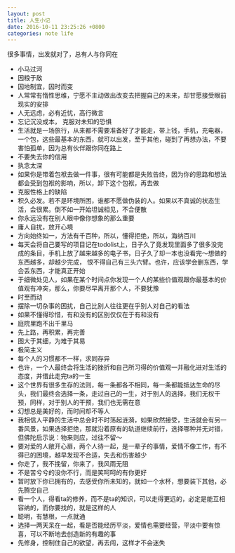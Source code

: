 ```yaml
---
layout: post
title: 人生小记
date: 2016-10-11 23:25:26 +0800
categories: note life
---
```

很多事情，出发就对了，总有人与你同在

- 小马过河
- 因粮于敌
- 因地制宜，因时而变
- 人常常有惰性思维，宁愿不主动做出改变去把握自己的未来，却甘愿接受眼前现实的安排
- 人无远虑，必有近忧，高行微言
- 忘记沉没成本， 克服对未知的恐惧
- 生活就是一场旅行，从来都不需要准备好了才能走，带上钱，手机，充电器，一个包，这些最基本的东西，就可以出发，至于其他，碰到了再想办法，不要害怕孤单，因为总有伙伴跟你同在路上
- 不要失去你的信用
- 执念太深
- 如果你是带着包袱去做一件事，很有可能都是失败告终，因为你的思路和想法都会受到包袱的影响，所以，卸下这个包袱，再去做
- 克服性格上的缺陷
- 积久必发。若不是环境所困，谁都不愿做伪装的人。如果以不真诚的状态生活，会很累。倒不如一开始坦诚相见，不合便散
- 你永远没有在别人眼中像你想象的那么重要
- 庸人自扰，放开心境
- 方向始终如一，方法有千百种，所以，懂得拒绝，所以，海纳百川
- 每天会将自己要写的项目记在todolist上，日子久了竟发现里面多了很多没完成的条目，手机上放了越来越多的电子书，日子久了却一本也没看完～想做的东西越多，却越少完成， 恨不得自己有三头六臂。也许，应该学会删东西，学会丢东西，才能真正开始
- 于细微处见人，如果在某个时间点你发现一个人的某些价值观跟你最基本的价值观有冲突，那么，你要尽早离开那个人，不要犹豫
- 时至而动
- 摆除一切杂事的困扰，自己比别人往往更在乎别人对自己的看法
- 如果不懂得珍惜，有和没有的区别仅仅在于有和没有
- 庭院里跑不出千里马
- 先上路，再积累，再完善
- 图大于其细，为难于其易
- 极简主义
- 每个人的习惯都不一样，求同存异
- 也许，一个人最终会将生活的挫折和自己所习得的价值观一并融化进对生活的态度，并借此走完ta的一生
-  这个世界有很多生存的法则，每一条都各不相同，每一条都能抵达生命的尽头，我们最终会选择一条，走过自己的一生，对于别人的选择，我们无权干预，同样，对于别人的干预，我们也无需在意 
- 幻想总是美好的，而时间却不等人
- 我相信人平静的生活中总会时不时荡起涟漪，如果欣然接受，生活就会有另一番风景，如果选择拒绝，那就沿着原有的轨道继续前行，选择哪种并无对错，但佛陀启示说：物来则应，过往不留～ 
- 要对爱的人敞开心扉，两个人待一起，是一辈子的事情，爱情不像工作，有不得已的困境，越早发现不合适，失去和伤害越少
- 你走了，我不挽留，你来了，我风雨无阻
- 不是苦兮兮的没你不行，而是笑呵呵的有你更好
- 暂时放下你已拥有的，去感受你所未知的，就如一个水杯，想要装下其他，必先腾空自己
- 看一个人，得看ta的修养，而不是ta的知识，可以走得更远的，必定是能互相容纳的，而你要找的，就是这样的人
- 聪明，有慧根，一点就通
- 选择一两天呆在一起，看是否能经历平淡，爱情也需要经营，平淡中要有惊喜，可以不断地去创造新的有趣的事
- 先修身，控制住自己的欲望，再去闯，这样才不会迷失
